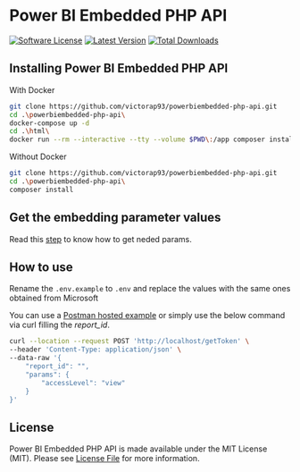 # Power BI Embedded PHP API

[![Software License](https://img.shields.io/badge/license-MIT-brightgreen.svg)](LICENSE)
[![Latest Version](https://img.shields.io/github/release/victorap93/powerbiembedded-php-api.svg?style=flat-square)](https://github.com/victorap93/powerbiembedded/releases)
[![Total Downloads](https://img.shields.io/packagist/dt/victorap93/powerbiembedded-php-api.svg?style=flat-square)](https://packagist.org/packages/victorap93/powerbiembedded)


## Installing Power BI Embedded PHP API

With Docker

```bash
git clone https://github.com/victorap93/powerbiembedded-php-api.git
cd .\powerbiembedded-php-api\
docker-compose up -d
cd .\html\
docker run --rm --interactive --tty --volume $PWD\:/app composer install
```

Without Docker

```bash
git clone https://github.com/victorap93/powerbiembedded-php-api.git
cd .\powerbiembedded-php-api\
composer install
```


## Get the embedding parameter values

Read this [step](https://docs.microsoft.com/en-us/power-bi/developer/embedded/embed-sample-for-customers?tabs=net-core#step-5---get-the-embedding-parameter-values) to know how to get neded params.


## How to use

Rename the `.env.example` to `.env` and replace the values ​​with the same ones obtained from Microsoft

You can use a [Postman hosted example](https://www.postman.com/victorap93/workspace/power-bi-embedded-php-api/request/5723430-918ef964-e34e-44cb-9a0c-66d58735d68f) or simply use the below command via curl filling the *report_id*.

```bash
curl --location --request POST 'http://localhost/getToken' \
--header 'Content-Type: application/json' \
--data-raw '{
    "report_id": "",
    "params": {
        "accessLevel": "view"
    }
}'
```


## License

Power BI Embedded PHP API is made available under the MIT License (MIT). Please see [License File](LICENSE) for more information.